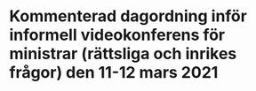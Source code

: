 # Kommenterad dagordning inför informell videokonferens för ministrar (rättsliga och inrikes frågor) den 11-12 mars 2021


